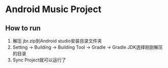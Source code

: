 # Android Music Project
## How to run
1. 解压 jbr.zip到Android studio安装目录文件夹
2. Setting → Building → Building Tool → Gradle →  Gradle JDK选择刚刚解压的目录
3. Sync Project就可以运行了
